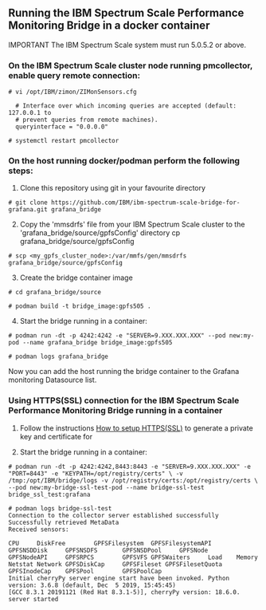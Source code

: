 ## Running the IBM Spectrum Scale Performance Monitoring Bridge in a docker container

IMPORTANT The IBM Spectrum Scale system must run 5.0.5.2 or above.



### On the IBM Spectrum Scale cluster node running pmcollector, enable query remote connection:


```shell
# vi /opt/IBM/zimon/ZIMonSensors.cfg

  # Interface over which incoming queries are accepted (default: 127.0.0.1 to
  # prevent queries from remote machines).
  queryinterface = "0.0.0.0"

# systemctl restart pmcollector

```



### On the host running docker/podman perform the following steps:


1. Clone this repository using git in your favourite directory

```shell
# git clone https://github.com/IBM/ibm-spectrum-scale-bridge-for-grafana.git grafana_bridge
```


2. Copy the 'mmsdrfs' file from your IBM Spectrum Scale cluster to the 'grafana_bridge/source/gpfsConfig' directory
cp grafana_bridge/source/gpfsConfig

```shell
# scp <my_gpfs_cluster_node>:/var/mmfs/gen/mmsdrfs grafana_bridge/source/gpfsConfig

```


3. Create the bridge container image

```shell
# cd grafana_bridge/source

# podman build -t bridge_image:gpfs505 .
```


4. Start the bridge running in a container:

```shell
# podman run -dt -p 4242:4242 -e "SERVER=9.XXX.XXX.XXX" --pod new:my-pod --name grafana_bridge bridge_image:gpfs505

# podman logs grafana_bridge

```

Now you can add the host running the bridge container to the Grafana monitoring Datasource list.



### Using HTTPS(SSL) connection for the IBM Spectrum Scale Performance Monitoring Bridge running in a container


1. Follow the instructions [How to setup HTTPS(SSL)](./SETUP_SSL_CONNECTION.md) to generate a private key and certificate for 

2. Start the bridge running in a container:

```shell
# podman run -dt -p 4242:4242,8443:8443 -e "SERVER=9.XXX.XXX.XXX" -e "PORT=8443" -e "KEYPATH=/opt/registry/certs" \ -v /tmp:/opt/IBM/bridge/logs -v /opt/registry/certs:/opt/registry/certs \ --pod new:my-bridge-ssl-test-pod --name bridge-ssl-test bridge_ssl_test:grafana 

# podman logs bridge-ssl-test
Connection to the collector server established successfully
Successfully retrieved MetaData
Received sensors:

CPU     DiskFree        GPFSFilesystem  GPFSFilesystemAPI       GPFSNSDDisk     GPFSNSDFS       GPFSNSDPool     GPFSNode        GPFSNodeAPI     GPFSRPCS        GPFSVFS GPFSWaiters     Load    Memory  Netstat Network GPFSDiskCap     GPFSFileset GPFSFilesetQuota        GPFSInodeCap    GPFSPool        GPFSPoolCap
Initial cherryPy server engine start have been invoked. Python version: 3.6.8 (default, Dec  5 2019, 15:45:45)
[GCC 8.3.1 20191121 (Red Hat 8.3.1-5)], cherryPy version: 18.6.0.
server started
```
